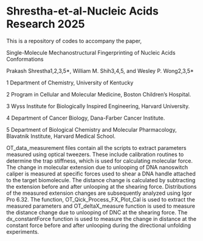 # Shrestha-et-al-Nucleic Acids Research 2025
This is a repository of codes to accompany the paper,

Single-Molecule Mechanostructural Fingerprinting of Nucleic Acids Conformations

Prakash Shrestha1,2,3,5*, William M. Shih3,4,5, and Wesley P. Wong2,3,5*

1 Department of Chemistry, University of Kentucky

2 Program in Cellular and Molecular Medicine, Boston Children’s Hospital.

3 Wyss Institute for Biologically Inspired Engineering, Harvard University.

4 Department of Cancer Biology, Dana-Farber Cancer Institute.

5 Department of Biological Chemistry and Molecular Pharmacology, Blavatnik Institute, Harvard Medical School.

OT_data_measurement files contain all the scripts to extract parameters measured using optical tweezers. These include calibration routines to determine the trap stiffness, which is used for calculating molecular force. The change in molecular extension due to unlooping of DNA nanoswitch caliper is measured at specific forces used to shear a DNA handle attached to the target biomolecule. The distance change is calculated by subtracting the extension before and after unlooping at the shearing force. Distributions of the measured extension changes are subsequently analyzed using Igor Pro 6.32. 
The function, OT_Qick_Process_FX_Plot_Cal is used to extract the measured parameters and OT_deltaX_measure function is used to measure the distance change due to unlooping of DNC at the shearing force. The dx_constantForce function is used to measure the change in distance at the constant force before and after unlooping during the directional unfolding experiments.
